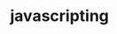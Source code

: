                                                                                                                 
# javascripting


